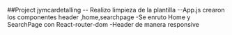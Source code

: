 ##Project jymcardetalling 
-- Realizo limpieza de la plantilla 
--App.js crearon los componentes header ,home,searchpage
-Se enruto Home y SearchPage con React-router-dom
-Header de manera responsive 